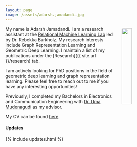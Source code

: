 ```yaml
---
layout: page
image: /assets/adarsh.jamadandi.jpg
---
```


<img src="{{ page.image }}" style="float: right; width: 25%; padding: 6px; margin: 0 0 0 20px; border-radius: 10px;"> 

My name is Adarsh Jamadandi. I am a research assistant at the [Relational Machine Learning Lab](https://relationalml.github.io) led by Dr. Rebekka Burkholz. My research interests include Graph Representation Learning and Geometric Deep Learning. I maintain a list of my publications under the [Research]({{ site.url }}/research) tab.

I am actively looking for PhD positions in the field of geometric deep learning and graph representation learning. Please feel free to reach out to me if you have any interesting opportunities!

Previously, I completed my Bachelors in Electronics and Communication Engineering with [Dr. Uma Mudenagudi](https://scholar.google.co.in/citations?user=xBaqwmkAAAAJ&hl=en) as my advisor.

My CV can be found [here](https://adarshmj.github.io/assets/AdarshCV.pdf).

#### Updates

{% include updates.html %}
